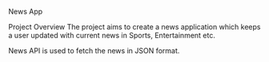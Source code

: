 News App


Project Overview
The project aims to create a news application which keeps a user updated with current news in Sports, Entertainment etc.

News API is used to fetch the news in JSON format.
